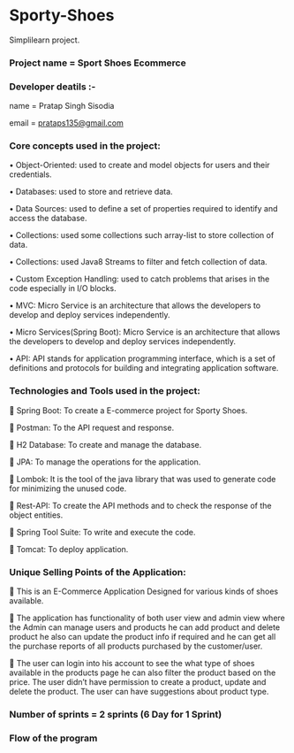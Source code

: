 # Sporty-Shoes
Simplilearn project.

### Project name = Sport Shoes Ecommerce

### Developer deatils :-
  name = Pratap Singh Sisodia
  
  email = prataps135@gmail.com

### Core concepts used in the project:
• Object-Oriented: used to create and model objects for users and their credentials.

• Databases: used to store and retrieve data.

• Data Sources: used to define a set of properties required to identify and access the database.

• Collections: used some collections such array-list to store collection of data.

• Collections: used Java8 Streams to filter and fetch collection of data.

• Custom Exception Handling: used to catch problems that arises in the code especially in I/O blocks.

• MVC: Micro Service is an architecture that allows the developers to develop and deploy services independently.

• Micro Services(Spring Boot): Micro Service is an architecture that allows the developers to develop and deploy services independently.

• API: API stands for application programming interface, which is a set of definitions and protocols for building and integrating application software.

### Technologies and Tools used in the project:
	Spring Boot: To create a E-commerce project for Sporty Shoes.

	Postman: To the API request and response.

	H2 Database: To create and manage the database.

	JPA: To manage the operations for the application.

	Lombok: It is the tool of the java library that was used to generate code for minimizing the unused code.

	Rest-API: To create the API methods and to check the response of the object entities.

	Spring Tool Suite: To write and execute the code.

	Tomcat: To deploy  application.

### Unique Selling Points of the Application:
	This is an E-Commerce Application Designed for various kinds of shoes available.

	The application has functionality of both user view and admin view where the 
      Admin can manage users and products he can add product and delete product he also can update the product info if required and he can get all the purchase reports of all products purchased by the customer/user. 

	The user can login into his account to see the what type of shoes available in the products page he can also filter the product based on the price. The user didn’t have permission to create a product, update and delete the product. The user can have suggestions about product type.

### Number of sprints = 2 sprints (6 Day for 1 Sprint)

### Flow of the program
